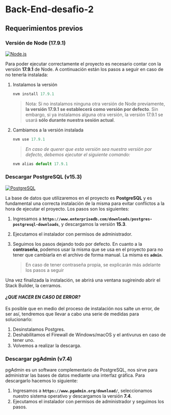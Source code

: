 # Back-End-desafio-2

## Requerimientos previos
### Versión de Node (17.9.1)
[![Node.js][Node.js]][Node-url]

Para poder ejecutar correctamente el proyecto es necesario contar con la versión **17.9.1** de Node. A continuación están los pasos a seguir en caso de no tenerla instalada: 

1. Instalamos la versión
   ```javascript
   nvm install 17.9.1
   ```
   >Nota: Si no instalamos ninguna otra versión de Node previamente, **la versión 17.9.1 se establecerá como versión por defecto**. Sin embargo, si ya instalamos alguna otra versión, la versión 17.9.1 se usará **sólo durante nuestra sesión actual**.
2. Cambiamos a la versión instalada
   ```javascript
   nvm use 17.9.1
   ```
   >*En caso de querer que esta versión sea nuestra versión por defecto, debemos ejecutar el siguiente comando:*
   ```javascript
   nvm alias default 17.9.1
   ```
### Descargar  PostgreSQL (v15.3)
[![PostgreSQL][PostgreSQL.com]][Postgres-url]

La base de datos que utilizaremos en el proyecto es **PostgreSQL** y es fundamental una correcta instalación de la misma para evitar conflictos a la hora de ejecutar el proyecto. Los pasos son los siguientes:

1. Ingresamos a **``https://www.enterprisedb.com/downloads/postgres-postgresql-downloads``**,  y descargamos la versión **15.3**.


2. Ejecutamos el instalador con permisos de administrador.

3. Seguimos los pasos dejando todo por defecto. En cuanto a la **contraseña**, podemos usar la misma que se usa en el proyecto para no tener que cambiarla en el archivo de forma manual. La misma es **``admin``**. 
   >En caso de tener contraseña propia, se explicarán más adelante los pasos a seguir

Una vez finalizada la instalación, se abrirá una ventana sugireindo abrir el Stack Builder, la cerramos.

#### *¿QUE HACER EN CASO DE ERROR?*
Es posible que en medio del proceso de instalación nos salte un error, de ser así, tendremos que llevar a cabo una serie de medidas para solucionarlo:
1. Desinstalamos Postgres.
2. Deshabilitamos el Firewall de Windows/macOS y el antivurus en caso de tener uno.
3. Volvemos a realizar la descarga.

### Descargar pgAdmin (v7.4)
pgAdmin es un software complementario de PostgreSQL, nos sirve para administrar las bases de datos mediante una interfaz gráfica. Para descargarlo hacemos lo siguiente:

1. Ingresamos a **``https://www.pgadmin.org/download/``**, seleccionamos nuestro sistema operativo y descargamos la versión **7.4**.
2. Ejecutamos el instalador con permisos de administrador y seguimos los pasos.

[Node.js]: https://img.shields.io/badge/Node.js-2fba2f?style=for-the-badge&logo=node.js&logoColor=white
[Node-url]: https://nodejs.org/en/blog/release/v17.9.1
[PostgreSQL.com]:https://img.shields.io/badge/PostgreSQL-4169E1.svg?style=for-the-badge&logo=PostgreSQL&logoColor=white
[Postgres-url]: https://www.postgresql.org/
[Sequelize.js]: https://img.shields.io/badge/sequelize-323330?style=for-the-badge&logo=sequelize&logoColor=blue
[Sequelize-url]: https://sequelize.org/
[Postman.com]: https://img.shields.io/badge/Postman-FF6C37.svg?style=for-the-badge&logo=Postman&logoColor=white
[Postman-url]: https://www.postman.com/downloads/
